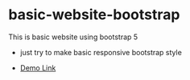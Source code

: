 # basic-website-bootstrap

This is basic website using bootstrap 5

- just try to make basic responsive bootstrap style

- [Demo Link](https://mohamed-siraj.github.io/basic-website-bootstrap)
